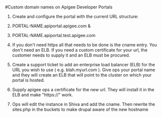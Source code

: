 #Custom domain names on Apigee Developer Portals

1. Create and configure the portal with the current URL structure: 

  1. PORTAL-NAME.apiportal.apigee.com & 
  1. PORTAL-NAME.apiportal.test.apigee.com

1. If you don't need https all that needs to be done is the cname entry. You don't need an ELB. If you need a custom certificate for your url, the customer needs to supply it and an ELB must be procured.

1. Create a support ticket to add an enterprise load balancer (ELB) for the URL you wish to use ( e.g. blah.myurl.com ). Give ops your portal name and they will create an ELB that will point to the cluster on which your portal is hosted.

1. Supply apigee ops a certificate for the new url. They will install it in the ELB and make "https://" work.

1. Ops will edit the instance in Shiva and add the cname. Then rewrite the sites.php in the buckets to make drupal aware of the new hostname